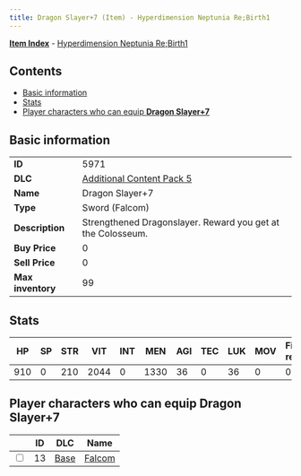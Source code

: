 ```yaml
---
title: Dragon Slayer+7 (Item) - Hyperdimension Neptunia Re;Birth1
---
```


[**Item Index**](/neptunia/rb1/item/index.html) - [Hyperdimension Neptunia Re;Birth1](/neptunia/rb1)

## Contents

- [Basic information](#basic-information)
- [Stats](#stats)
- [Player characters who can equip **Dragon Slayer+7**](#player-characters-who-can-equip-dragon-slayer-7)

## Basic information

|   |   |
| -- | -- |
| **ID** | 5971 |
| **DLC** | [Additional Content Pack 5](/neptunia/rb1/dlc/14-pack5.html) |
| **Name** | Dragon Slayer+7 |
| **Type** | Sword (Falcom) |
| **Description** | Strengthened Dragonslayer. Reward you get at the Colosseum. |
| **Buy Price** | 0 |
| **Sell Price** | 0 |
| **Max inventory** | 99 |


## Stats

| HP | SP | STR | VIT | INT | MEN | AGI | TEC | LUK | MOV | Fire res. | Ice res. | Wind res. | Lightning res. |
| -- | -- | --- | --- | --- | --- | --- | --- | --- | --- | --------- | -------- | --------- | -------------- |
| 910 | 0 | 210 | 2044 | 0 | 1330 | 36 | 0 | 36 | 0 | 0 | 0 | 0 | 0 |


## Player characters who can equip **Dragon Slayer+7**

|    | ID | DLC | Name |
| -- | -- | --- | ---- |
| <input type="checkbox" id="rb1-player-1-13" class="trackbox" /> | 13 | [Base](/neptunia/rb1/dlc/1-base.html) | [Falcom](/neptunia/rb1/player/1-13-falcom.html) |
